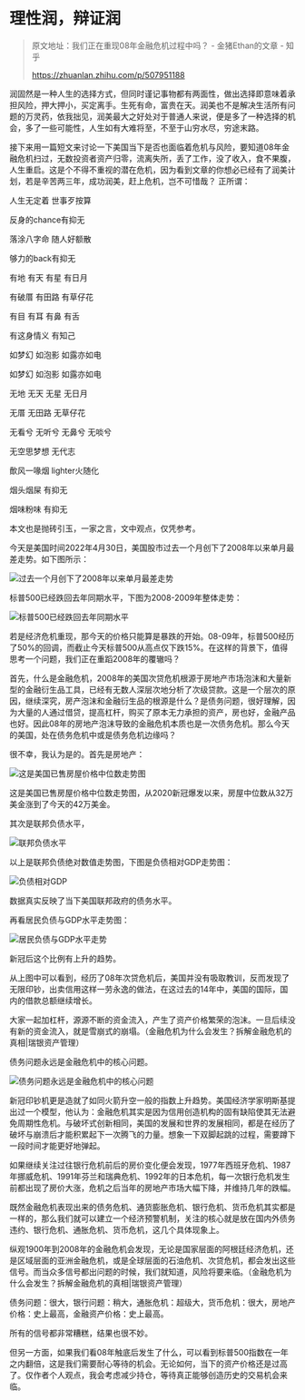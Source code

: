 # 理性润，辩证润

> 原文地址：我们正在重现08年金融危机过程中吗？ - 金猪Ethan的文章 - 知乎
>
> <https://zhuanlan.zhihu.com/p/507951188>

润固然是一种人生的选择方式，但同时谨记事物都有两面性，做出选择即意味着承担风险，押大押小，买定离手。生死有命，富贵在天。润美也不是解决生活所有问题的万灵药，依我拙见，润美最大之好处对于普通人来说，便是多了一种选择的机会，多了一些可能性，人生如有大难将至，不至于山穷水尽，穷途末路。

接下来用一篇短文来讨论一下美国当下是否也面临着危机与风险，要知道08年金融危机扫过，无数投资者资产归零，流离失所，丢了工作，没了收入，食不果腹，人生重启。这是个不得不重视的潜在危机，因为看到文章的你想必已经有了润美计划，若是辛苦两三年，成功润美，赶上危机，岂不可惜哉？
正所谓：

人生无定着 世事歹按算

反身的chance有抑无

落涂八字命 随人好额散

够力的back有抑无

有地 有天 有星 有日月

有破厝 有田路 有草仔花

有目 有耳 有鼻 有舌

有这身情义 有知己

如梦幻 如泡影 如露亦如电

如梦幻 如泡影 如露亦如电

无地 无天 无星 无日月

无厝 无田路 无草仔花

无看兮 无听兮 无鼻兮 无啖兮

无空思梦想 无代志

歕风一喙烟 lighter火随化

烟头烟屎 有抑无

烟味粉味 有抑无

本文也是抛砖引玉，一家之言，文中观点，仅凭参考。

今天是美国时间2022年4月30日，美国股市过去一个月创下了2008年以来单月最差走势。如下图所示：

![过去一个月创下了2008年以来单月最差走势](imgs/过去一个月创下了2008年以来单月最差走势.jpg)

标普500已经跌回去年同期水平，下图为2008-2009年整体走势：

![标普500已经跌回去年同期水平](imgs/标普500已经跌回去年同期水平.jpg)

若是经济危机重现，那今天的价格只能算是暴跌的开始。08-09年，标普500经历了50%的回调，而截止今天标普500从高点仅下跌15%。在这样的背景下，值得思考一个问题，我们正在重蹈2008年的覆辙吗？

首先，什么是金融危机，2008年的美国次贷危机根源于房地产市场泡沫和大量新型的金融衍生品工具，已经有无数人深层次地分析了次级贷款。这是一个层次的原因，继续深究，房产泡沫和金融衍生品的根源是什么？是债务问题，很好理解，因为大量的人通过借贷，提高杠杆，购买了原本无力承担的资产，房也好，金融产品也好。因此08年的房地产泡沫导致的金融危机本质也是一次债务危机。那么今天的美国，处在债务危机中或是债务危机边缘吗？

很不幸，我认为是的。首先是房地产：

![这是美国已售房屋价格中位数走势图](imgs/这是美国已售房屋价格中位数走势图.jpg)

这是美国已售房屋价格中位数走势图，从2020新冠爆发以来，房屋中位数从32万美金涨到了今天的42万美金。

其次是联邦负债水平，

![联邦负债水平](imgs/联邦负债水平.jpg)

以上是联邦负债绝对数值走势图，下图是负债相对GDP走势图：

![负债相对GDP](imgs/负债相对GDP.jpg)

数据真实反映了当下美国联邦政府的债务水平。

再看居民负债与GDP水平走势图：

![居民负债与GDP水平走势](imgs/居民负债与GDP水平走势.jpg)

新冠后这个比例有上升的趋势。

从上图中可以看到，经历了08年次贷危机后，美国并没有吸取教训，反而发现了无限印钞，出卖信用这样一劳永逸的做法，在这过去的14年中，美国的国际，国内的借款总额继续增长。

大家一起加杠杆，源源不断的资金流入，产生了资产价格繁荣的泡沫。一旦后续没有新的资金流入，就是雪崩式的崩塌。（金融危机为什么会发生？拆解金融危机的真相|瑞银资产管理）

债务问题永远是金融危机中的核心问题。

![债务问题永远是金融危机中的核心问题](imgs/债务问题永远是金融危机中的核心问题.jpg)

新冠印钞机更是造就了如同火箭升空一般的指数上升趋势。美国经济学家明斯基提出过一个模型，他认为：金融危机其实是因为信用创造机构的固有缺陷使其无法避免周期性危机。与破坏式创新相同，美国的发展和世界的发展相同，都是在经历了破坏与崩溃后才能积累起下一次腾飞的力量。想象一下双脚起跳的过程，需要蹲下一段时间才能更好地弹起。

如果继续关注过往银行危机前后的房价变化便会发现，1977年西班牙危机、1987年挪威危机、1991年芬兰和瑞典危机、1992年的日本危机，每一次银行危机发生前都出现了房价大涨，危机之后当年的房地产市场大幅下降，并维持几年的跌幅。

既然金融危机表现出来的债务危机、通货膨胀危机、银行危机、货币危机其实都是一样的，那么我们就可以建立一个经济预警机制，关注的核心就是放在国内外债务违约、银行危机、通胀危机、货币危机，这几个具体现象上。

纵观1900年到2008年的金融危机会发现，无论是国家层面的阿根廷经济危机，还是区域层面的亚洲金融危机，或是全球层面的石油危机、次贷危机，都会发出这些信号。而当众多信号都出问题的时候，我们就知道，风险将要来临。（金融危机为什么会发生？拆解金融危机的真相|瑞银资产管理）

债务问题：很大，银行问题：稍大，通胀危机：超级大，货币危机：很大，房地产价格：史上最高，金融资产价格：史上最高。

所有的信号都非常糟糕，结果也很不妙。

但另一方面，如果我们看08年触底后发生了什么，可以看到标普500指数在一年之内翻倍，这是我们需要耐心等待的机会。无论如何，当下的资产价格还是过高了。仅作者个人观点，我会考虑减少持仓，等待真正能够创造历史的交易机会来临。
